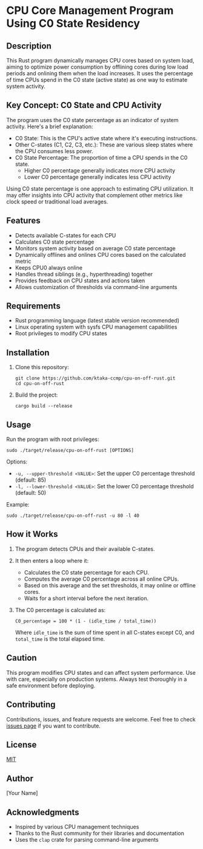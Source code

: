 # CPU Core Management Program Using C0 State Residency

## Description

This Rust program dynamically manages CPU cores based on system load, aiming to optimize power consumption by offlining cores during low load periods and onlining them when the load increases. It uses the percentage of time CPUs spend in the C0 state (active state) as one way to estimate system activity.

## Key Concept: C0 State and CPU Activity

The program uses the C0 state percentage as an indicator of system activity. Here's a brief explanation:

- C0 State: This is the CPU's active state where it's executing instructions.
- Other C-states (C1, C2, C3, etc.): These are various sleep states where the CPU consumes less power.
- C0 State Percentage: The proportion of time a CPU spends in the C0 state.
  - Higher C0 percentage generally indicates more CPU activity
  - Lower C0 percentage generally indicates less CPU activity

Using C0 state percentage is one approach to estimating CPU utilization. It may offer insights into CPU activity that complement other metrics like clock speed or traditional load averages.

## Features

- Detects available C-states for each CPU
- Calculates C0 state percentage
- Monitors system activity based on average C0 state percentage
- Dynamically offlines and onlines CPU cores based on the calculated metric
- Keeps CPU0 always online
- Handles thread siblings (e.g., hyperthreading) together
- Provides feedback on CPU states and actions taken
- Allows customization of thresholds via command-line arguments

## Requirements

- Rust programming language (latest stable version recommended)
- Linux operating system with sysfs CPU management capabilities
- Root privileges to modify CPU states

## Installation

1. Clone this repository:
   ```
   git clone https://github.com/ktaka-ccmp/cpu-on-off-rust.git
   cd cpu-on-off-rust
   ```

2. Build the project:
   ```
   cargo build --release
   ```

## Usage

Run the program with root privileges:

```
sudo ./target/release/cpu-on-off-rust [OPTIONS]
```

Options:
- `-u, --upper-threshold <VALUE>`: Set the upper C0 percentage threshold (default: 85)
- `-l, --lower-threshold <VALUE>`: Set the lower C0 percentage threshold (default: 50)

Example:
```
sudo ./target/release/cpu-on-off-rust -u 80 -l 40
```

## How it Works

1. The program detects CPUs and their available C-states.
2. It then enters a loop where it:
   - Calculates the C0 state percentage for each CPU.
   - Computes the average C0 percentage across all online CPUs.
   - Based on this average and the set thresholds, it may online or offline cores.
   - Waits for a short interval before the next iteration.

3. The C0 percentage is calculated as:
   ```
   C0_percentage = 100 * (1 - (idle_time / total_time))
   ```
   Where `idle_time` is the sum of time spent in all C-states except C0, and `total_time` is the total elapsed time.

## Caution

This program modifies CPU states and can affect system performance. Use with care, especially on production systems. Always test thoroughly in a safe environment before deploying.

## Contributing

Contributions, issues, and feature requests are welcome. Feel free to check [issues page](https://github.com/ktaka-ccmp/cpu-on-off-rust/issues) if you want to contribute.

## License

[MIT](https://choosealicense.com/licenses/mit/)

## Author

[Your Name]

## Acknowledgments

- Inspired by various CPU management techniques
- Thanks to the Rust community for their libraries and documentation
- Uses the `clap` crate for parsing command-line arguments
